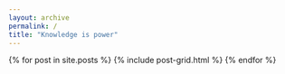 ```yaml
---
layout: archive
permalink: /
title: "Knowledge is power"
---
```


<div class="tiles">
{% for post in site.posts %}
	{% include post-grid.html %}
{% endfor %}
</div><!-- /.tiles -->
